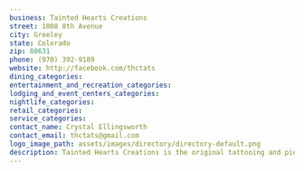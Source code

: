 ```yaml
---
business: Tainted Hearts Creations
street: 1008 8th Avenue
city: Greeley
state: Colorado
zip: 80631
phone: (970) 392-9189
website: http://facebook.com/thctats
dining_categories: 
entertainment_and_recreation_categories: 
lodging_and_event_centers_categories: 
nightlife_categories: 
retail_categories: 
service_categories: 
contact_name: Crystal Ellingsworth
contact_email: thctats@gmail.com
logo_image_path: assets/images/directory/directory-default.png
description: Tainted Hearts Creations is the original tattooing and piercing facility in Greeley, Colorado. Located in the Historic Downtown District of Greeley, the building was originally built in 1923. Tainted Hearts Creations is a family owned and operated with over 40 years of combined shop experience! Our talented artists are highly skilled in cover-ups, restorations, expansions, black and grey, color black and grey, full color, watercolor, traditional Americana, pinups, fantasy, horror, cultural, new skool, and much, much more. Supervised children are always welcome, they are our future clients! We have coloring books, puzzles, cards, and temporary tattoos for the kids! Consultations are FREE and welcome any time! "Come see what it feels like to be truly appreciated!"
---
```


